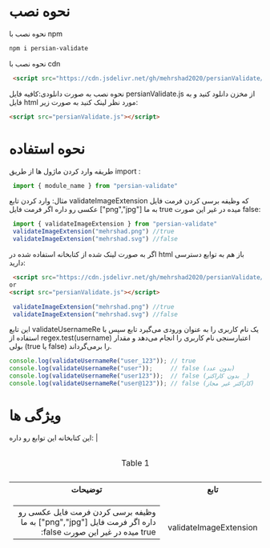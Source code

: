 # نحوه نصب 
نحوه نصب با npm

```bash
npm i persian-validate
```
نحوه نصب با cdn
```html
 <script src="https://cdn.jsdelivr.net/gh/mehrshad2020/persianValidate/persianValidate.js"></script>
```
نحوه نصب به صورت دانلودی:کافیه فایل persianValidate.js از مخزن دانلود کنید و به فایل html مورد نظر لینک کنید به صورت زیر:
```html
<script src="persianValidate.js"></script>
```
# نحوه استفاده
طریقه وارد کردن ماژول ها از طریق import :
```javascript
 import { module_name } from "persian-validate"
```
مثال: وارد کردن تابع validateImageExtension که وظیفه برسی کردن فرمت فایل عکسی رو داره اگر فرمت فایل ["png","jpg"] به ما true  میده در غیر این صورت false:
```javascript
 import { validateImageExtension } from "persian-validate"
 validateImageExtension("mehrshad.png") //true
 validateImageExtension("mehrshad.svg") //false
```
اگر به صورت لینک شده از کتابخانه استفاده شده در html باز هم به توابع دسترسی دارید:
```html
 <script src="https://cdn.jsdelivr.net/gh/mehrshad2020/persianValidate/persianValidate.js"></script>
or
<script src="persianValidate.js"></script>
```
```javascript
 validateImageExtension("mehrshad.png") //true
 validateImageExtension("mehrshad.svg") //false
```
این تابع validateUsernameRe یک نام کاربری را به عنوان ورودی می‌گیرد تابع سپس با استفاده از regex.test(username) اعتبارسنجی نام کاربری را انجام می‌دهد و مقدار بولی (true یا false) را برمی‌گرداند.
```javascript
console.log(validateUsernameRe("user_123")); // true
console.log(validateUsernameRe("user"));     // false (بدون عدد)
console.log(validateUsernameRe("user123"));  // false (بدون کاراکتر _)
console.log(validateUsernameRe("user@123")); // false (کاراکتر غیر مجاز)
```
# ویژگی ها
این کتابخانه این توابع رو داره:
|<table>
    <caption>
        <p>Table 1</p>
    </caption>
    <thead>
        <tr>
            <th>توضیحات</th>
            <th>تابع</th>
        </tr>
        <tr>
            <td>
                <table>
                    <tbody>
                        <tr dir="rtl">
                            <td>وظیفه برسی کردن فرمت فایل عکسی رو داره اگر فرمت فایل ["png","jpg"] به ما true میده در غیر این صورت false:</td>
                        </tr>
                    </tbody>
                </table><br>
            </td>
            <td>validateImageExtension</td>
        </tr>
    </thead>
    <tbody></tbody>
</table>

